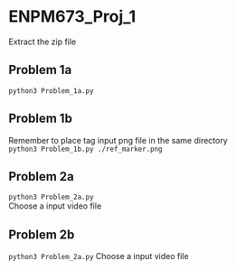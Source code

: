 # ENPM673_Proj_1
Extract the zip file
## Problem 1a
`python3 Problem_1a.py`
## Problem 1b
Remember to place tag input png file in the same directory  
`python3 Problem_1b.py ./ref_marker.png`  
## Problem 2a
`python3 Problem_2a.py`  
Choose a input video file  
## Problem 2b
`python3 Problem_2a.py`
Choose a input video file  

